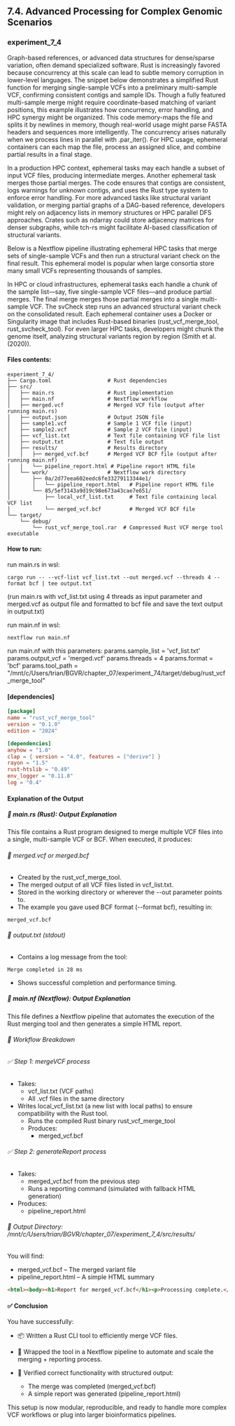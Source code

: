 ## 7.4. Advanced Processing for Complex Genomic Scenarios

### experiment_7_4

Graph-based references, or advanced data structures for dense/sparse variation, often demand specialized software. Rust is increasingly favored because concurrency at this scale can lead to subtle memory corruption in lower-level languages. The snippet below demonstrates a simplified Rust function for merging single-sample VCFs into a preliminary multi-sample VCF, confirming consistent contigs and sample IDs. Though a fully featured multi-sample merge might require coordinate-based matching of variant positions, this example illustrates how concurrency, error handling, and HPC synergy might be organized.
This code memory-maps the file and splits it by newlines in memory, though real-world usage might parse FASTA headers and sequences more intelligently. The concurrency arises naturally when we process lines in parallel with .par_iter(). For HPC usage, ephemeral containers can each map the file, process an assigned slice, and combine partial results in a final stage.

In a production HPC context, ephemeral tasks may each handle a subset of input VCF files, producing intermediate merges. Another ephemeral task merges those partial merges. The code ensures that contigs are consistent, logs warnings for unknown contigs, and uses the Rust type system to enforce error handling. For more advanced tasks like structural variant validation, or merging partial graphs of a DAG-based reference, developers might rely on adjacency lists in memory structures or HPC parallel DFS approaches. Crates such as ndarray could store adjacency matrices for denser subgraphs, while tch-rs might facilitate AI-based classification of structural variants.

Below is a Nextflow pipeline illustrating ephemeral HPC tasks that merge sets of single-sample VCFs and then run a structural variant check on the final result. This ephemeral model is popular when large consortia store many small VCFs representing thousands of samples.

In HPC or cloud infrastructures, ephemeral tasks each handle a chunk of the sample list—say, five single-sample VCF files—and produce partial merges. The final merge merges those partial merges into a single multi-sample VCF. The svCheck step runs an advanced structural variant check on the consolidated result. Each ephemeral container uses a Docker or Singularity image that includes Rust-based binaries (rust_vcf_merge_tool, rust_svcheck_tool). For even larger HPC tasks, developers might chunk the genome itself, analyzing structural variants region by region (Smith et al. (2020)).

#### Files contents:

```plaintext
experiment_7_4/
├── Cargo.toml                  # Rust dependencies
├── src/
│   ├── main.rs                 # Rust implementation
│   ├── main.nf                 # Nextflow workflow
│   ├── merged.vcf              # Merged VCF file (output after running main.rs)
│   ├── output.json             # Output JSON file
│   ├── sample1.vcf             # Sample 1 VCF file (input)
│   ├── sample2.vcf             # Sample 2 VCF file (input)
│   ├── vcf_list.txt            # Text file containing VCF file list
│   ├── output.txt              # Text file output
│   ├── results/                # Results directory
│   │   ├── merged_vcf.bcf      # Merged VCF BCF file (output after running main.nf)
│   │   └── pipeline_report.html # Pipeline report HTML file
│   └── work/                   # Nextflow work directory
│       ├── 0a/2d77eea602eedc6fe33279113344e1/
│       │   └── pipeline_report.html   # Pipeline report HTML file
│       └── 85/5ef3143a9d19c98e673a43cae7e651/
│           ├── local_vcf_list.txt     # Text file containing local VCF list
│           └── merged_vcf.bcf         # Merged VCF BCF file
└── target/
    └── debug/
        └── rust_vcf_merge_tool.rar  # Compressed Rust VCF merge tool executable
```

#### How to run:

run main.rs in wsl:

```wsl
cargo run -- --vcf-list vcf_list.txt --out merged.vcf --threads 4 --format bcf | tee output.txt
```

(run main.rs with vcf_list.txt using 4 threads as input parameter and merged.vcf as output file and formatted to bcf file and save the text output in output.txt)

run main.nf in wsl:

```wsl
nextflow run main.nf
```

run main.nf with this parameters:
params.sample_list = 'vcf_list.txt'
params.output_vcf = 'merged.vcf'
params.threads = 4
params.format = 'bcf'
params.tool_path = "/mnt/c/Users/trian/BGVR/chapter_07/experiment_74/target/debug/rust_vcf_merge_tool"

#### [dependencies]

```toml
[package]
name = "rust_vcf_merge_tool"
version = "0.1.0"
edition = "2024"

[dependencies]
anyhow = "1.0"
clap = { version = "4.0", features = ["derive"] }
rayon = "1.5"
rust-htslib = "0.49"
env_logger = "0.11.8"
log = "0.4"
```

#### Explanation of the Output
##### 🦀 main.rs (Rust): Output Explanation
This file contains a Rust program designed to merge multiple VCF files into a single, multi-sample VCF or BCF. When executed, it produces:

###### 🔹 merged.vcf or merged.bcf
* Created by the rust_vcf_merge_tool.
* The merged output of all VCF files listed in vcf_list.txt.
* Stored in the working directory or wherever the --out parameter points to.
* The example you gave used BCF format (--format bcf), resulting in:

```text
merged_vcf.bcf
```

###### 🔹 output.txt (stdout)
* Contains a log message from the tool:

```text
Merge completed in 28 ms
```

* Shows successful completion and performance timing.

##### 🧬 main.nf (Nextflow): Output Explanation
This file defines a Nextflow pipeline that automates the execution of the Rust merging tool and then generates a simple HTML report.

###### 🔹 Workflow Breakdown
###### ✅ Step 1: mergeVCF process
* Takes:
  * vcf_list.txt (VCF paths)
  * All .vcf files in the same directory
* Writes local_vcf_list.txt (a new list with local paths) to ensure compatibility with the Rust tool.
  * Runs the compiled Rust binary rust_vcf_merge_tool
  * Produces:
    * merged_vcf.bcf

###### ✅ Step 2: generateReport process
* Takes:
  * merged_vcf.bcf from the previous step
  * Runs a reporting command (simulated with fallback HTML generation)
* Produces:
  * pipeline_report.html

###### 📂 Output Directory: /mnt/c/Users/trian/BGVR/chapter_07/experiment_7_4/src/results/
You will find:
* merged_vcf.bcf – The merged variant file
* pipeline_report.html – A simple HTML summary

```html
<html><body><h1>Report for merged_vcf.bcf</h1><p>Processing complete.</p></body></html>
```

#### ✅ Conclusion
You have successfully:

* 📦 Written a Rust CLI tool to efficiently merge VCF files.

* 🔄 Wrapped the tool in a Nextflow pipeline to automate and scale the merging + reporting process.

* 🧪 Verified correct functionality with structured output:

  * The merge was completed (merged_vcf.bcf)
  * A simple report was generated (pipeline_report.html)

This setup is now modular, reproducible, and ready to handle more complex VCF workflows or plug into larger bioinformatics pipelines.
